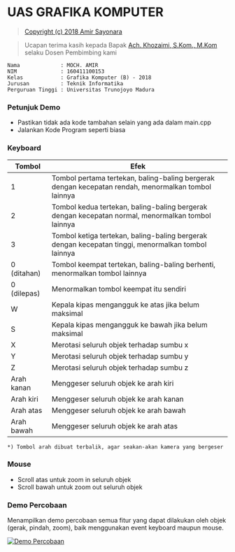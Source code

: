 # UAS GRAFIKA KOMPUTER
>[Copyright (c) 2018 Amir Sayonara](LICENSE)

> Ucapan terima kasih kepada Bapak [Ach. Khozaimi, S.Kom., M.Kom](https://forlap.ristekdikti.go.id/dosen/detail/RDRGNDQwMUUtODU3Qi00NENGLTk5MUUtRjdCMzU1OUFGMzVC) selaku Dosen Pembimbing kami
```
Nama             : MOCH. AMIR
NIM              : 160411100153
Kelas            : Grafika Komputer (B) - 2018
Jurusan          : Teknik Informatika
Perguruan Tinggi : Universitas Trunojoyo Madura
```
### Petunjuk Demo
- Pastikan tidak ada kode tambahan selain yang ada dalam main.cpp
- Jalankan Kode Program seperti biasa

### Keyboard
|Tombol|Efek|
|-|-|
|1|Tombol pertama tertekan, baling-baling bergerak dengan kecepatan rendah, menormalkan tombol lainnya|
|2|Tombol kedua tertekan, baling-baling bergerak dengan kecepatan normal, menormalkan tombol lainnya|
|3|Tombol ketiga tertekan, baling-baling bergerak dengan kecepatan tinggi, menormalkan tombol lainnya|
|0 (ditahan)|Tombol keempat tertekan, baling-baling berhenti, menormalkan tombol lainnya|
|0 (dilepas)|Menormalkan tombol keempat itu sendiri|
|W|Kepala kipas mengangguk ke atas jika belum maksimal|
|S|Kepala kipas mengangguk ke bawah jika belum maksimal|
|X|Merotasi seluruh objek terhadap sumbu x|
|Y|Merotasi seluruh objek terhadap sumbu y|
|Z|Merotasi seluruh objek terhadap sumbu z|
|Arah kanan|Menggeser seluruh objek ke arah kiri|
|Arah kiri|Menggeser seluruh objek ke arah kanan|
|Arah atas|Menggeser seluruh objek ke arah bawah|
|Arah bawah|Menggeser seluruh objek ke arah atas|

```*) Tombol arah dibuat terbalik, agar seakan-akan kamera yang bergeser```

### Mouse
* Scroll atas untuk zoom in seluruh objek
* Scroll bawah untuk zoom out seluruh objek

### Demo Percobaan
Menampilkan demo percobaan semua fitur yang dapat dilakukan oleh objek (gerak, pindah, zoom), baik menggunakan event keyboard maupun mouse.

[![Demo Percobaan](https://github.com/amirsayonara/uas-grafika-komputer/blob/master/Screenshoot.png)](http://www.youtube.com/watch?v=iXeHi_TJH1Y 'Demo Percobaan')